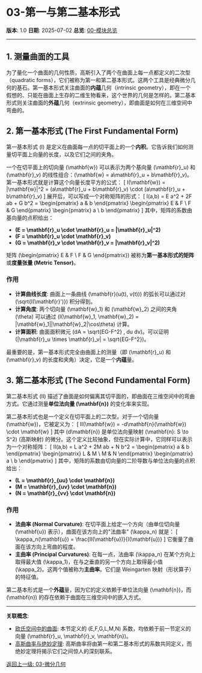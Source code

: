 # 03-第一与第二基本形式

**版本**: 1.0
**日期**: 2025-07-02
**总览**: [00-模块总览](./00-模块总览.md)

---

## 1. 测量曲面的工具

为了量化一个曲面的几何性质，高斯引入了两个在曲面上每一点都定义的二次型（quadratic forms），它们被称为第一和第二基本形式。这两个工具是经典微分几何的基石。第一基本形式关注曲面的**内蕴**几何（intrinsic geometry），即在一个假想的、只能在曲面上生存的二维生物看来，这个世界的几何是怎样的。第二基本形式则关注曲面的**外蕴**几何（extrinsic geometry），即曲面是如何在三维空间中弯曲的。

## 2. 第一基本形式 (The First Fundamental Form)

第一基本形式 \(I\) 是定义在曲面每一点的切平面上的一个**内积**。它告诉我们如何测量切平面上向量的长度，以及它们之间的夹角。

一个在切平面上的切向量 \(\mathbf{w}\) 可以表示为两个基向量 \(\mathbf{r}_u\) 和 \(\mathbf{r}_v\) 的线性组合：\(\mathbf{w} = a\mathbf{r}_u + b\mathbf{r}_v\)。第一基本形式就是计算这个向量长度平方的公式：
\[ I(\mathbf{w}) = \|\mathbf{w}\|^2 = (a\mathbf{r}_u + b\mathbf{r}_v) \cdot (a\mathbf{r}_u + b\mathbf{r}_v) \]
展开后，可以写成一个对称矩阵的形式：
\[ I(a,b) = E a^2 + 2F ab + G b^2 = \begin{pmatrix} a & b \end{pmatrix} \begin{pmatrix} E & F \\ F & G \end{pmatrix} \begin{pmatrix} a \\ b \end{pmatrix} \]
其中，矩阵的系数由基向量的点积给出：

- **\(E = \mathbf{r}_u \cdot \mathbf{r}_u = \|\mathbf{r}_u\|^2\)**
- **\(F = \mathbf{r}_u \cdot \mathbf{r}_v\)**
- **\(G = \mathbf{r}_v \cdot \mathbf{r}_v = \|\mathbf{r}_v\|^2\)**

矩阵 \(\begin{pmatrix} E & F \\ F & G \end{pmatrix}\) 被称为**第一基本形式的矩阵**或**度量张量 (Metric Tensor)**。

### 作用

- **计算曲线长度**: 曲面上一条曲线 \(\mathbf{r}(u(t), v(t))\) 的弧长可以通过对 \(\sqrt{I(\mathbf{r}')}\) 积分得到。
- **计算角度**: 两个切向量 \(\mathbf{w}_1\) 和 \(\mathbf{w}_2\) 之间的夹角 \(\theta\) 可以通过 \(I(\mathbf{w}_1, \mathbf{w}_2) = \|\mathbf{w}_1\|\|\mathbf{w}_2\|\cos\theta\) 计算。
- **计算面积**: 曲面面积微元 \(dA = \sqrt{EG-F^2} \, du dv\)。可以证明 \(\|\mathbf{r}_u \times \mathbf{r}_v\| = \sqrt{EG-F^2}\)。

最重要的是，第一基本形式完全由曲面上的测量（即 \(\mathbf{r}_u\) 和 \(\mathbf{r}_v\) 的长度和夹角）决定，它是一个**内蕴**量。

## 3. 第二基本形式 (The Second Fundamental Form)

第二基本形式 \(II\) 描述了曲面是如何偏离其切平面的，即曲面在三维空间中的弯曲方式。它通过测量**单位法向量 \(\mathbf{n}\)** 的变化率来实现。

第二基本形式也是一个定义在切平面上的二次型。对于一个切向量 \(\mathbf{w}\)，它被定义为：
\[ II(\mathbf{w}) = -d\mathbf{n}(\mathbf{w}) \cdot \mathbf{w} \]
其中 \(d\mathbf{n}\) 是单位法向量映射 \(\mathbf{n}: S \to S^2\) (高斯映射) 的微分。这个定义比较抽象，但在实际计算中，它同样可以表示为一个对称矩阵：
\[ II(a,b) = L a^2 + 2M ab + N b^2 = \begin{pmatrix} a & b \end{pmatrix} \begin{pmatrix} L & M \\ M & N \end{pmatrix} \begin{pmatrix} a \\ b \end{pmatrix} \]
其中，矩阵的系数由切向量的二阶导数与单位法向量的点积给出：

- **\(L = \mathbf{r}_{uu} \cdot \mathbf{n}\)**
- **\(M = \mathbf{r}_{uv} \cdot \mathbf{n}\)**
- **\(N = \mathbf{r}_{vv} \cdot \mathbf{n}\)**

### 作用

- **法曲率 (Normal Curvature)**: 在切平面上给定一个方向（由单位切向量 \(\mathbf{u}\) 表示），曲面在该方向上的"法曲率" \(\kappa_n\) 就是：
  \[ \kappa_n(\mathbf{u}) = \frac{II(\mathbf{u})}{I(\mathbf{u})} \]
  它衡量了曲面在该方向上弯曲的程度。
- **主曲率 (Principal Curvatures)**: 在每一点，法曲率 \(\kappa_n\) 在某个方向上取得最大值 \(\kappa_1\)，在与之垂直的另一个方向上取得最小值 \(\kappa_2\)。这两个值被称为**主曲率**。它们是 Weingarten 映射（形状算子）的特征值。

第二基本形式是一个**外蕴**量，因为它的定义依赖于单位法向量 \(\mathbf{n}\)，而 \(\mathbf{n}\) 的存在依赖于曲面在三维空间中的嵌入方式。

---
**关联概念**:

- [欧氏空间中的曲面](./02-欧氏空间中的曲面.md): 本节定义的 \(E,F,G,L,M,N\) 系数，均依赖于前一节定义的向量 \(\mathbf{r}_u, \mathbf{r}_v, \mathbf{n}\)。
- [高斯曲率与绝妙定理](./04-高斯曲率与绝妙定理.md): 高斯曲率将由第一和第二基本形式的系数共同定义，而绝妙定理将揭示它们之间惊人的深刻联系。

[返回上一级: 03-微分几何](./00-模块总览.md)
